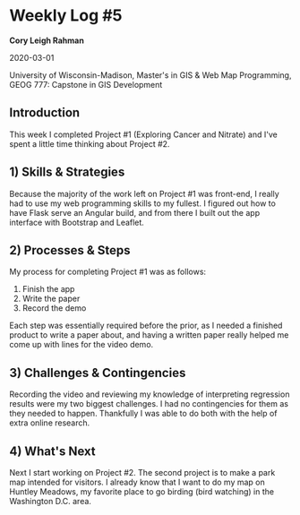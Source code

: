 
# Weekly Log #5

**Cory Leigh Rahman**

2020-03-01

University of Wisconsin-Madison, Master's in GIS & Web Map Programming, GEOG 777: Capstone in GIS Development

## **Introduction**

This week I completed Project #1 (Exploring Cancer and Nitrate) and I've spent a little time thinking about Project #2.

## **1) Skills & Strategies**

Because the majority of the work left on Project #1 was front-end, I really had to use my web programming skills to my fullest. I figured out how to have Flask serve an Angular build, and from there I built out the app interface with Bootstrap and Leaflet.

## **2) Processes & Steps**

My process for completing Project #1 was as follows:

1. Finish the app
2. Write the paper
3. Record the demo

Each step was essentially required before the prior, as I needed a finished product to write a paper about, and having a written paper really helped me come up with lines for the video demo.

## **3) Challenges & Contingencies**

Recording the video and reviewing my knowledge of interpreting regression results were my two biggest challenges. I had no contingencies for them as they needed to happen. Thankfully I was able to do both with the help of extra online research.

## **4) What's Next**

Next I start working on Project #2. The second project is to make a park map intended for visitors. I already know that I want to do my map on Huntley Meadows, my favorite place to go birding (bird watching) in the Washington D.C. area.
